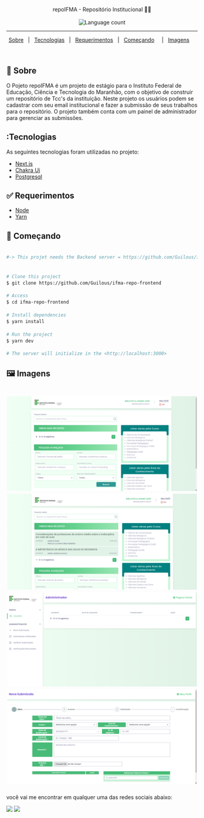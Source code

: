 <p align="center">
  repoIFMA - Repositório Institucional 📰🚀
  <br>
  <br>

  <img alt="Language count" src="https://img.shields.io/github/repo-size/khalleb/ignews"/>
</p>

---

<p align="center">
  <a href="#dart-sobre">Sobre</a> &#xa0; | &#xa0; 
  <a href="#tecnologias">Tecnologias</a> &#xa0; | &#xa0;
  <a href="#white_check_mark-requerimentos">Requerimentos</a> &#xa0; | &#xa0;
  <a href="#checkered_flag-começando">Começando</a> &#xa0; &#xa0; | &#xa0;
  <a href="#framed_picture-imagens">Imagens</a> &#xa0; &#xa0;
</p>

<br>

## :dart: Sobre ##

O Pojeto repoIFMA é um projeto de estágio para o Instituto Federal de Educação, Ciência e Tecnologia do Maranhão, com o objetivo de construir um repositório de Tcc's da instituição. Neste projeto os usuários podem se cadastrar com seu email institucional e fazer a submissão de seus trabalhos para o repositório. O projeto também conta com um painel de administrador para gerenciar as submissões.


## :Tecnologias ##

As seguintes tecnologias foram utilizadas no projeto:

- [Next.js](https://nextjs.org/)
- [Chakra Ui](https://chakra-ui.com/)
- [Postgresql](https://www.postgresql.org/)

## :white_check_mark: Requerimentos ##

- [Node](https://nodejs.org/en/)
- [Yarn](https://yarnpkg.com/lang/en/)

## :checkered_flag: Começando ##

```bash

#-> This projet needs the Backend server = https://github.com/Guilous/ifma-repo-backend <-


# Clone this project
$ git clone https://github.com/Guilous/ifma-repo-frontend

# Access
$ cd ifma-repo-frontend

# Install dependencies
$ yarn install

# Run the project
$ yarn dev

# The server will initialize in the <http://localhost:3000>
```
## :framed_picture: Imagens ##

<h1 align="center">
    <img alt = "Web app" src = "https://github.com/GuiLous/ifma-repo-frontend/blob/main/repo01.png?raw=true" width = "500px" />
    <img alt = "Web app" src = "https://github.com/GuiLous/ifma-repo-frontend/blob/main/repo02.png?raw=true" width = "500px" />
    <img alt = "Web app" src = "https://github.com/GuiLous/ifma-repo-frontend/blob/main/repo03.png?raw=true" width = "500px" />
    <img alt = "Web app" src = "https://github.com/GuiLous/ifma-repo-frontend/blob/main/repo04.png?raw=true" width = "500px" />
</h1>

 você vai me encontrar em qualquer uma das redes sociais abaixo:

<a href = "mailto: guilhermesilva@acad.ifma.edu.br"><img src="https://img.shields.io/badge/-Gmail-%23EA4335?style=for-the-badge&logo=gmail&logoColor=white" target="_blank" margin-right="10px"></a>
<a href="https://www.linkedin.com/in/guilherme-louren%C3%A7o-da-silva-869445212/" target="_blank"><img src="https://img.shields.io/badge/-LinkedIn-%230077B5?style=for-the-badge&logo=linkedin&logoColor=white" target="_blank"></a>


